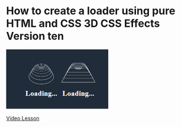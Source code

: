 # How to create a loader using pure HTML and CSS 3D CSS Effects Version ten

<img src="../../img/loader_11.png" alt="loader" />

[Video Lesson](https://www.youtube.com/watch?v=aA2aCFKx8b4)